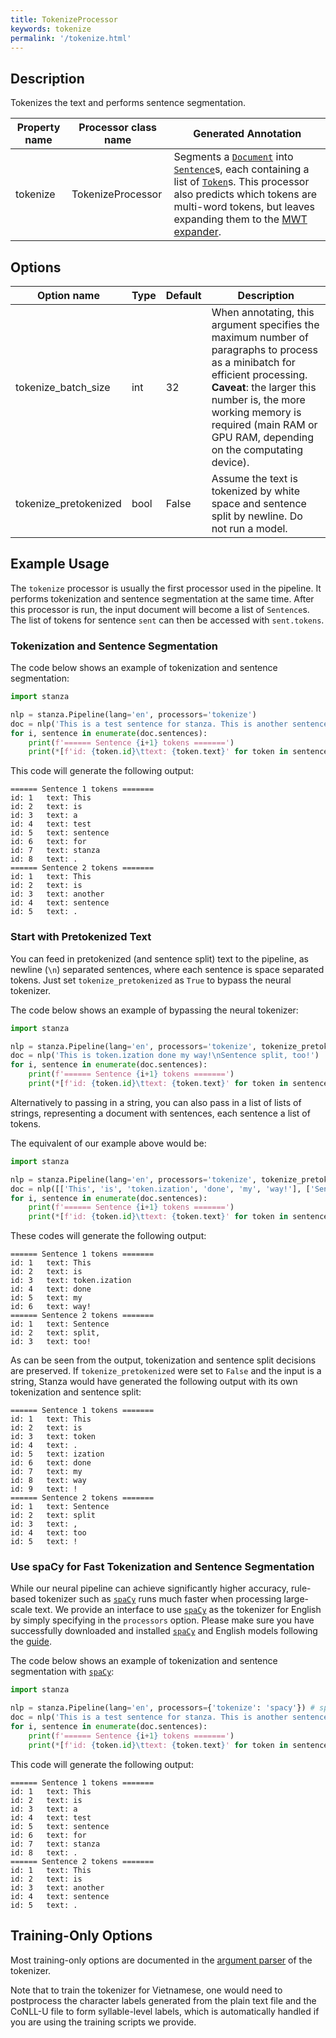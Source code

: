 ```yaml
---
title: TokenizeProcessor
keywords: tokenize
permalink: '/tokenize.html'
---
```


## Description

Tokenizes the text and performs sentence segmentation.

| Property name | Processor class name | Generated Annotation |
| --- | --- | --- |
| tokenize | TokenizeProcessor | Segments a [`Document`](data_objects.md#document) into [`Sentence`](data_objects.md#sentence)s, each containing a list of [`Token`](data_objects.md#token)s. This processor also predicts which tokens are multi-word tokens, but leaves expanding them to the [MWT expander](mwt.md). |

## Options

| Option name | Type | Default | Description |
| --- | --- | --- | --- |
| tokenize_batch_size | int | 32 | When annotating, this argument specifies the maximum number of paragraphs to process as a minibatch for efficient processing. <br>**Caveat**: the larger this number is, the more working memory is required (main RAM or GPU RAM, depending on the computating device). |
| tokenize_pretokenized | bool | False | Assume the text is tokenized by white space and sentence split by newline.  Do not run a model. |

## Example Usage

The `tokenize` processor is usually the first processor used in the pipeline. It performs tokenization and sentence segmentation at the same time. After this processor is run, the input document will become a list of `Sentence`s. The list of tokens for sentence `sent` can then be accessed with `sent.tokens`. 

### Tokenization and Sentence Segmentation

The code below shows an example of tokenization and sentence segmentation:

```python
import stanza

nlp = stanza.Pipeline(lang='en', processors='tokenize')
doc = nlp('This is a test sentence for stanza. This is another sentence.')
for i, sentence in enumerate(doc.sentences):
    print(f'====== Sentence {i+1} tokens =======')
    print(*[f'id: {token.id}\ttext: {token.text}' for token in sentence.tokens], sep='\n')
```

This code will generate the following output:

```
====== Sentence 1 tokens =======
id: 1   text: This
id: 2   text: is
id: 3   text: a
id: 4   text: test
id: 5   text: sentence
id: 6   text: for
id: 7   text: stanza
id: 8   text: .
====== Sentence 2 tokens =======
id: 1   text: This
id: 2   text: is
id: 3   text: another
id: 4   text: sentence
id: 5   text: .
```

### Start with Pretokenized Text

You can feed in pretokenized (and sentence split) text to the pipeline, as newline (`\n`) separated sentences, where each sentence is space separated tokens. Just set `tokenize_pretokenized` as `True` to bypass the neural tokenizer. 

The code below shows an example of bypassing the neural tokenizer:

```python
import stanza

nlp = stanza.Pipeline(lang='en', processors='tokenize', tokenize_pretokenized=True)
doc = nlp('This is token.ization done my way!\nSentence split, too!')
for i, sentence in enumerate(doc.sentences):
    print(f'====== Sentence {i+1} tokens =======')
    print(*[f'id: {token.id}\ttext: {token.text}' for token in sentence.tokens], sep='\n')
```

Alternatively to passing in a string, you can also pass in a list of lists of strings, representing a document with sentences, each sentence a list of tokens. 

The equivalent of our example above would be:

```python
import stanza

nlp = stanza.Pipeline(lang='en', processors='tokenize', tokenize_pretokenized=True)
doc = nlp([['This', 'is', 'token.ization', 'done', 'my', 'way!'], ['Sentence', 'split,', 'too!']])
for i, sentence in enumerate(doc.sentences):
    print(f'====== Sentence {i+1} tokens =======')
    print(*[f'id: {token.id}\ttext: {token.text}' for token in sentence.tokens], sep='\n')
```

These codes will generate the following output:

```
====== Sentence 1 tokens =======
id: 1   text: This
id: 2   text: is
id: 3   text: token.ization
id: 4   text: done
id: 5   text: my
id: 6   text: way!
====== Sentence 2 tokens =======
id: 1   text: Sentence
id: 2   text: split,
id: 3   text: too!
```

As can be seen from the output, tokenization and sentence split decisions are preserved. If `tokenize_pretokenized` were set to `False` and the input is a string, Stanza would have generated the following output with its own tokenization and sentence split:

```
====== Sentence 1 tokens =======
id: 1   text: This
id: 2   text: is
id: 3   text: token
id: 4   text: .
id: 5   text: ization
id: 6   text: done
id: 7   text: my
id: 8   text: way
id: 9   text: !
====== Sentence 2 tokens =======
id: 1   text: Sentence
id: 2   text: split
id: 3   text: ,
id: 4   text: too
id: 5   text: !
```

### Use spaCy for Fast Tokenization and Sentence Segmentation

While our neural pipeline can achieve significantly higher accuracy, rule-based tokenizer such as [`spaCy`](https://spacy.io) runs much faster when processing large-scale text. We provide an interface to use [`spaCy`](https://spacy.io) as the tokenizer for English by simply specifying in the `processors` option. Please make sure you have successfully downloaded and installed [`spaCy`](https://spacy.io) and English models following the [guide](https://spacy.io/usage).

The code below shows an example of tokenization and sentence segmentation with [`spaCy`](https://spacy.io):

```python
import stanza

nlp = stanza.Pipeline(lang='en', processors={'tokenize': 'spacy'}) # spaCy tokenizer is currently only allowed in English pipeline.
doc = nlp('This is a test sentence for stanza. This is another sentence.')
for i, sentence in enumerate(doc.sentences):
    print(f'====== Sentence {i+1} tokens =======')
    print(*[f'id: {token.id}\ttext: {token.text}' for token in sentence.tokens], sep='\n')
```

This code will generate the following output:

```
====== Sentence 1 tokens =======
id: 1   text: This
id: 2   text: is
id: 3   text: a
id: 4   text: test
id: 5   text: sentence
id: 6   text: for
id: 7   text: stanza
id: 8   text: .
====== Sentence 2 tokens =======
id: 1   text: This
id: 2   text: is
id: 3   text: another
id: 4   text: sentence
id: 5   text: .
```

## Training-Only Options

Most training-only options are documented in the [argument parser](https://github.com/stanfordnlp/stanza/blob/master/stanza/models/tokenizer.py#L12) of the tokenizer.

Note that to train the tokenizer for Vietnamese, one would need to postprocess the character labels generated from the plain text file and the CoNLL-U file to form syllable-level labels, which is automatically handled if you are using the training scripts we provide.
